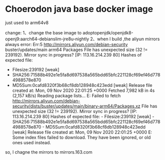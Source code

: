 # Choerodon java base docker image

just used to arm64v8

change:
1、change the base image to adoptopenjdk/openjdk8-openj9:aarch64-debianslim-jre8u-nightly
2、when I build ,the aliyun mirrors always error:
Err:5 http://mirrors.aliyun.com/debian-security buster/updates/main arm64 Packages
  File has unexpected size (32 != 239192). Mirror sync in progress? [IP: 113.16.214.239 80]
  Hashes of expected file:
   - Filesize:239192 [weak]
   - SHA256:71588b492e1e5fa8d697538a565bdd65bfc221128cf69ef46d7784988578e870
   - MD5Sum:0cafd8320f3b68cf8db128948c423edd [weak]
  Release file created at: Mon, 09 Nov 2020 22:01:25 +0000
Fetched 7,982 kB in 4s (2,157 kB/s)
Reading package lists...
E: Failed to fetch http://mirrors.aliyun.com/debian-security/dists/buster/updates/main/binary-arm64/Packages.xz  File has unexpected size (32 != 239192). Mirror sync in progress? [IP: 113.16.214.239 80]
   Hashes of expected file:
    - Filesize:239192 [weak]
    - SHA256:71588b492e1e5fa8d697538a565bdd65bfc221128cf69ef46d7784988578e870
    - MD5Sum:0cafd8320f3b68cf8db128948c423edd [weak]
   Release file created at: Mon, 09 Nov 2020 22:01:25 +0000
E: Some index files failed to download. They have been ignored, or old ones used instead.


so, I chagne the mirrors to mirrors.163.com
